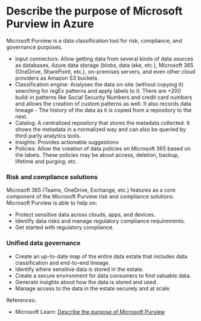 # Describe the purpose of Microsoft Purview in Azure

Microsoft Purview is a data classification tool for risk, compliance, and governance purposes.

* Input connectors: Allow getting data from several kinds of data sources as databases, Azure data storage (blobs, data lake, etc.), Microsoft 365 (OneDrive, SharePoint, etc.), on-premises servers, and even other cloud providers as Amazon S3 buckets.
* Classification engine: Analyses the data on-site (without copying it) searching for regEx patterns and apply labels to it. There are +200 build-in patterns like Social Security Numbers and credit card numbers and allows the creation of custom patterns as well. It also records data lineage - The history of the data as it is copied from a repository to the next.
* Catalog: A centralized repository that stores the metadata collected. It shows the metadata in a normalized way and can also be queried by third-party analytics tools.
* Insights: Provides actionable suggestions
* Policies: Allow the creation of data policies on Microsoft 365 based on the labels. These policies may be about access, deletion, backup, lifetime and purging, etc.

### Risk and compliance solutions

Microsoft 365 (Teams, OneDrive, Exchange, etc.) features as a core component of the Microsoft Purview risk and compliance solutions. Microsoft Purview is able to help on:

* Protect sensitive data across clouds, apps, and devices.
* Identify data risks and manage regulatory compliance requirements.
* Get started with regulatory compliance.

### Unified data governance

* Create an up-to-date map of the entire data estate that includes data classification and end-to-end lineage.
* Identify where sensitive data is stored in the estate.
* Create a secure environment for data consumers to find valuable data.
* Generate insights about how the data is stored and used.
* Manage access to the data in the estate securely and at scale.

References:

* Microsoft Learn: [Describe the purpose of Microsoft Purview](https://learn.microsoft.com/en-us/training/modules/describe-features-tools-azure-for-governance-compliance/2-describe-purpose-microsoft-purview)
